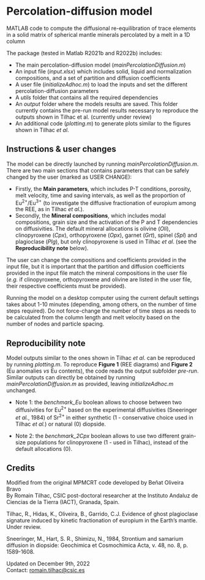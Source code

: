 # Percolation-diffusion model
MATLAB code to compute the diffusional re-equilibration of trace elements in a solid matrix of spherical mantle minerals percolated by a melt in a 1D column
    
The package (tested in Matlab R2021b and R2022b) includes:
- The main percolation-diffusion model (_mainPercolationDiffusion.m_)
- An input file (_input.xlsx_) which includes solid, liquid and normalization compositions, and a set of partition and diffusion coefficients
- A user file (_initializeAdhoc.m_) to load the inputs and set the different percolation-diffusion parameters 
- A _utils_ folder that contains all the required dependencies
- An _output_ folder where the models results are saved. This folder currently contains the pre-run model results necessary to reproduce the outputs shown in Tilhac et al. (currently under review)
- An additional code (_plotting.m_) to generate plots similar to the figures shown in Tilhac _et al_.

## Instructions & user changes

The model can be directly launched by running _mainPercolationDiffusion.m_. 
There are two main sections that contains parameters that can be safely changed by the user (marked as USER CHANGE):
- Firstly, the **Main parameters**, which includes P-T conditions, porosity, melt velocity, time and saving intervals, as well as the proportion of Eu<sup>2+</sup>/Eu<sup>3+</sup> (to investigate the diffusive fractionation of europium among the REE, as in Tilhac _et al._).
- Secondly, the **Mineral compositions**, which includes modal compositions, grain size and the activation of the P and T dependencies on diffusivities. The default mineral allocations is olivine (_Oli_), clinopyroxene (_Cpx_), orthopyroxene (_Opx_), garnet (_Grt_), spinel (_Spl_) and plagioclase (_Plg_), but only clinopyroxene is used in Tilhac _et al_. (see the **Reproducibility note** below).

The user can change the compositions and coefficients provided in the input file, but it is important that the partition and diffusion coefficients provided in the input file match the mineral compositions in the user file (_e.g._ if clinopyroxene, orthopyroxene and olivine are listed in the user file, their respective coefficients must be provided).

Running the model on a desktop computer using the current default settings takes about 1-10 minutes (depending, among others, on the number of time steps required). Do not force-change the number of time steps as needs to be calculated from the column length and melt velocity based on the number of nodes and particle spacing.

## Reproducibility note

Model outputs similar to the ones shown in Tilhac _et al_. can be reproduced by running _plotting.m_. To reproduce **Figure 1** (REE diagrams) and **Figure 2** (Eu anomalies _vs_ Eu contents), the code reads the output subfolder _pre-run_. Similar outputs can directly be obtained by running _mainPercolationDiffusion.m_ as provided, leaving _initializeAdhoc.m_ unchanged.

- Note 1: the _benchmark_Eu_ boolean allows to choose between two diffusivities for Eu<sup>2+</sup> based on the experimental diffusivities (Sneeringer _et al._, 1984) of Sr<sup>2+</sup> in either synthetic (1 - conservative choice used in Tilhac _et al._) or natural (0) diopside.

- Note 2: the _benchmark_2Cpx_ boolean allows to use two different grain-size populations for clinopyroxene (1 - used in Tilhac), instead of the default allocations (0).

## Credits

Modified from the original MPMCRT code developed by Beñat Oliveira Bravo <br />
By Romain Tilhac, CSIC post-doctoral researcher at the  Instituto Andaluz de Ciencias de la Tierra (IACT), Granada, Spain.

Tilhac, R., Hidas, K., Oliveira, B., Garrido, C.J. Evidence of ghost plagioclase signature induced by kinetic fractionation of europium in the Earth’s mantle. Under review.

Sneeringer, M., Hart, S. R., Shimizu, N., 1984, Strontium and samarium diffusion in diopside: Geochimica et Cosmochimica Acta, v. 48, no. 8, p. 1589-1608.

Updated on December 9th, 2022 <br />
Contact: romain.tilhac@csic.es <br />

